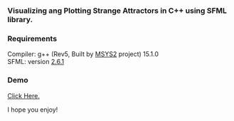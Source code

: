 
### Visualizing ang Plotting Strange Attractors in C++ using SFML library.

### Requirements
Compiler: g++ (Rev5, Built by [MSYS2](https://packages.msys2.org/packages/mingw-w64-x86_64-gcc) project) 15.1.0 <br/>
SFML: version [2.6.1](https://www.sfml-dev.org/documentation/2.6.1/) <br/>

### Demo
[Click Here.](https://www.tiktok.com/@codingwithmackenzie/video/7522653882242059538)

I hope you enjoy!
